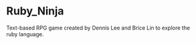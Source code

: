 Ruby_Ninja
==========

Text-based RPG game created by Dennis Lee and Brice Lin to explore the ruby language.
